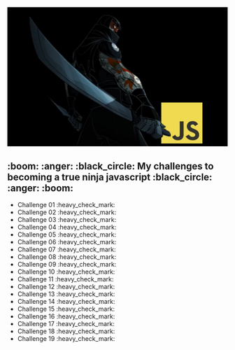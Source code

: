<img src="./assets/ninjaChallenge2.png" width="1200">
<h2>:boom: :anger: :black_circle: My challenges to becoming a true ninja javascript :black_circle: :anger: :boom:</h2>
<ul>
    <li>Challenge 01 :heavy_check_mark:</li>
    <li>Challenge 02 :heavy_check_mark:</li>
    <li>Challenge 03 :heavy_check_mark:</li>
    <li>Challenge 04 :heavy_check_mark:</li>
    <li>Challenge 05 :heavy_check_mark:</li>
    <li>Challenge 06 :heavy_check_mark:</li>
    <li>Challenge 07 :heavy_check_mark:</li>
    <li>Challenge 08 :heavy_check_mark:</li>
    <li>Challenge 09 :heavy_check_mark:</li>
    <li>Challenge 10 :heavy_check_mark:</li>
    <li>Challenge 11 :heavy_check_mark:</li>
    <li>Challenge 12 :heavy_check_mark:</li>
    <li>Challenge 13 :heavy_check_mark:</li>
    <li>Challenge 14 :heavy_check_mark:</li>
    <li>Challenge 15 :heavy_check_mark:</li>
    <li>Challenge 16 :heavy_check_mark:</li>
    <li>Challenge 17 :heavy_check_mark:</li>
    <li>Challenge 18 :heavy_check_mark:</li>
    <li>Challenge 19 :heavy_check_mark:</li>
</ul>
